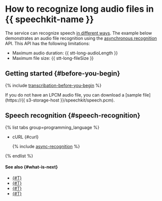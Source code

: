 # How to recognize long audio files in {{ speechkit-name }}

The service can recognize speech [in different ways](../stt/index.md#stt-ways). The example below demonstrates an audio file recognition using the [asynchronous recognition](../stt/transcribation.md) API. This API has the following limitations:

* Maximum audio duration: {{ stt-long-audioLength }}
* Maximum file size: {{ stt-long-fileSize }}

## Getting started {#before-you-begin}

{% include [transcribation-before-you-begin](../../_includes/speechkit/transcribation-before-you-begin.md) %}

If you do not have an LPCM audio file, you can download a [sample file](https://{{ s3-storage-host }}/speechkit/speech.pcm).

## Speech recognition {#speech-recognition}

{% list tabs group=programming_language %}

- cURL {#curl}

   {% include [async-recognition](../../_includes/speechkit/async-recognition.md) %}

{% endlist %}

#### See also {#what-is-next}

* [{#T}](../stt/index.md)
* [{#T}](../stt/api/transcribation-api.md)
* [{#T}](../concepts/auth.md)
* [{#T}](../stt/api/transcribation-ogg.md)
